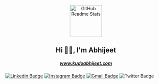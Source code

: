 <p align="center">
 <img width="100px" src="https://avatars.githubusercontent.com/u/35054601?s=460&u=ab959c2004b5cafe6c1c4a61063e1975ec5c51c9&v=4" align="center" alt="GitHub Readme Stats" />
 <h2 align="center">Hi 👋🏽, I'm Abhijeet</h2>
 <h5 align="center"><a href="https://kudoabhijeet.com/">www.kudoabhijeet.com</a></h5>
</p>
          
[![Linkedin Badge](https://img.shields.io/badge/-kudoabhijeet-blue?style=for-the-badge&logo=Linkedin&logoColor=white&link=https://www.linkedin.com/in/KudoAbhijeet/)](https://www.linkedin.com/in/KudoAbhijeet/)
[![Instagram Badge](https://img.shields.io/badge/-kudoabhijeet-purple?style=for-the-badge&logo=instagram&logoColor=white&link=https://instagram.com/kudoabhijeet/)](https://instagram.com/kudoabhijeet)
[![Gmail Badge](https://img.shields.io/badge/-abhi.prasad16@gmail.com-c14438?style=for-the-badge&logo=Gmail&logoColor=white&link=mailto:abhi.prasad16@gmail.com)](mailto:abhi.prasad16@gmail.com)
![Twitter Badge](https://img.shields.io/twitter/follow/kudoabhijeet?style=for-the-badge)




